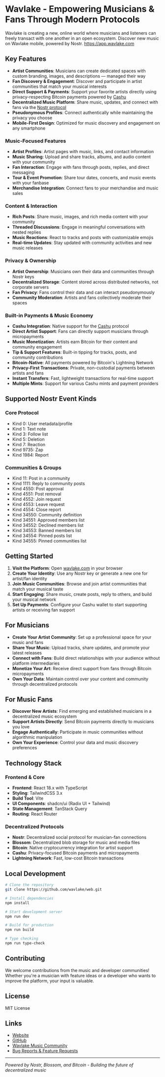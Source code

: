 # Wavlake - Empowering Musicians & Fans Through Modern Protocols

Wavlake is creating a new, online world where musicians and listeners can freely transact with one another in an open ecosystem. Discover new music on Wavlake mobile, powered by Nostr. https://app.wavlake.com

## Key Features

- **Artist Communities**: Musicians can create dedicated spaces with custom branding, images, and descriptions — managed their way
- **Fan Discovery & Engagement**: Discover and participate in artist communities that match your musical interests
- **Direct Support & Payments**: Support your favorite artists directly using privacy-respecting Bitcoin payments powered by [Cashu](https://cashu.space)
- **Decentralized Music Platform**: Share music, updates, and connect with fans via the [Nostr protocol](https://github.com/nostr-protocol)
- **Pseudonymous Profiles**: Connect authentically while maintaining the privacy you choose
- **Mobile-First Design**: Optimized for music discovery and engagement on any smartphone

### Music-Focused Features

- **Artist Profiles**: Artist pages with music, links, and contact information
- **Music Sharing**: Upload and share tracks, albums, and audio content with your community
- **Fan Interaction**: Engage with fans through posts, replies, and direct messaging
- **Tour & Event Promotion**: Share tour dates, concerts, and music events with your fanbase
- **Merchandise Integration**: Connect fans to your merchandise and music sales

### Content & Interaction

- **Rich Posts**: Share music, images, and rich media content with your community
- **Threaded Discussions**: Engage in meaningful conversations with nested replies
- **Music Reactions**: React to tracks and posts with customizable emojis
- **Real-time Updates**: Stay updated with community activities and new music releases

### Privacy & Ownership

- **Artist Ownership**: Musicians own their data and communities through Nostr keys
- **Decentralized Storage**: Content stored across distributed networks, not corporate servers
- **Fan Privacy**: Fans control their data and can interact pseudonymously
- **Community Moderation**: Artists and fans collectively moderate their spaces

### Built-in Payments & Music Economy

- **Cashu Integration**: Native support for the [Cashu](https://cashu.space/) protocol
- **Direct Artist Support**: Fans can directly support musicians through micropayments
- **Music Monetization**: Artists earn Bitcoin for their content and community engagement
- **Tip & Support Features**: Built-in tipping for tracks, posts, and community contributions
- **Bitcoin-Native**: All payments powered by Bitcoin's Lightning Network
- **Privacy-First Transactions**: Private, non-custodial payments between artists and fans
- **Instant Transfers**: Fast, lightweight transactions for real-time support
- **Multiple Mints**: Support for various Cashu mints and payment providers

## Supported Nostr Event Kinds

### Core Protocol

- Kind 0: User metadata/profile
- Kind 1: Text note
- Kind 3: Follow list
- Kind 5: Deletion
- Kind 7: Reaction
- Kind 9735: Zap
- Kind 1984: Report

### Communities & Groups

- Kind 11: Post in a community
- Kind 1111: Reply to community posts
- Kind 4550: Post approval
- Kind 4551: Post removal
- Kind 4552: Join request
- Kind 4553: Leave request
- Kind 4554: Close report
- Kind 34550: Community definition
- Kind 34551: Approved members list
- Kind 34552: Declined members list
- Kind 34553: Banned members list
- Kind 34554: Pinned posts list
- Kind 34555: Pinned communities list

## Getting Started

1. **Visit the Platform**: Open [wavlake.com](https://wavlake.com) in your browser
2. **Create Your Identity**: Use any Nostr key or generate a new one for artist/fan identity
3. **Join Music Communities**: Browse and join artist communities that match your musical taste
4. **Start Engaging**: Share music, create posts, reply to others, and build your musical network
5. **Set Up Payments**: Configure your Cashu wallet to start supporting artists or receiving fan support

## For Musicians

- **Create Your Artist Community**: Set up a professional space for your music and fans
- **Share Your Music**: Upload tracks, share updates, and promote your latest releases
- **Connect with Fans**: Build direct relationships with your audience without platform intermediaries
- **Monetize Your Art**: Receive direct support from fans through Bitcoin micropayments
- **Own Your Data**: Maintain control over your content and community through decentralized protocols

## For Music Fans

- **Discover New Artists**: Find emerging and established musicians in a decentralized music ecosystem
- **Support Artists Directly**: Send Bitcoin payments directly to musicians you love
- **Engage Authentically**: Participate in music communities without algorithmic manipulation
- **Own Your Experience**: Control your data and music discovery preferences

## Technology Stack

### Frontend & Core

- **Frontend**: React 18.x with TypeScript
- **Styling**: TailwindCSS 3.x
- **Build Tool**: Vite
- **UI Components**: shadcn/ui (Radix UI + Tailwind)
- **State Management**: TanStack Query
- **Routing**: React Router

### Decentralized Protocols

- **Nostr**: Decentralized social protocol for musician-fan connections
- **Blossom**: Decentralized blob storage for music and media files
- **Bitcoin**: Native cryptocurrency integration for artist support
- **Cashu**: Privacy-focused Bitcoin payments and micropayments
- **Lightning Network**: Fast, low-cost Bitcoin transactions

## Local Development

```bash
# Clone the repository
git clone https://github.com/wavlake/web.git

# Install dependencies
npm install

# Start development server
npm run dev

# Build for production
npm run build

# Type checking
npm run type-check
```

## Contributing

We welcome contributions from the music and developer communities! Whether you're a musician with feature ideas or a developer who wants to improve the platform, your input is valuable.

## License

MIT License

## Links

- [Website](https://wavlake.com)
- [GitHub](https://github.com/wavlake/web)
- [Wavlake Music Community](https://wavlake.com)
- [Bug Reports & Feature Requests](https://github.com/wavlake/web/issues/new)

---

_Powered by Nostr, Blossom, and Bitcoin - Building the future of decentralized music_

